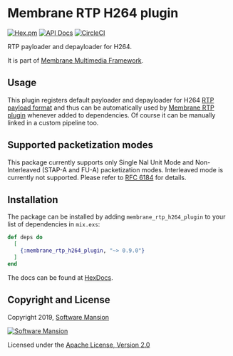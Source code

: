 # Membrane RTP H264 plugin
[![Hex.pm](https://img.shields.io/hexpm/v/membrane_rtp_h264_plugin.svg)](https://hex.pm/packages/membrane_rtp_h264_plugin)
[![API Docs](https://img.shields.io/badge/api-docs-yellow.svg?style=flat)](https://hexdocs.pm/membrane_rtp_h264_plugin/)
[![CircleCI](https://circleci.com/gh/membraneframework/membrane_rtp_h264_plugin.svg?style=svg)](https://circleci.com/gh/membraneframework/membrane_rtp_h264_plugin)

RTP payloader and depayloader for H264.

It is part of [Membrane Multimedia Framework](https://membraneframework.org).

## Usage

This plugin registers default payloader and depayloader for H264 [RTP payload format](https://hexdocs.pm/membrane_rtp_format/Membrane.RTP.PayloadFormat.html) and thus can be automatically used by [Membrane RTP plugin](https://hexdocs.pm/membrane_rtp_plugin) whenever added to dependencies. Of course it can be manually linked in a custom pipeline too.

## Supported packetization modes

This package currently supports only
Single Nal Unit Mode and Non-Interleaved (STAP-A and FU-A) packetization modes.
Interleaved mode is currently not supported. Please refer to [RFC 6184](https://tools.ietf.org/html/rfc6184) for details.

## Installation

The package can be installed by adding `membrane_rtp_h264_plugin` to your list of dependencies in `mix.exs`:

```elixir
def deps do
  [
    {:membrane_rtp_h264_plugin, "~> 0.9.0"}
  ]
end
```

The docs can be found at [HexDocs](https://hexdocs.pm/membrane_rtp_h264_plugin).

## Copyright and License

Copyright 2019, [Software Mansion](https://swmansion.com/?utm_source=git&utm_medium=readme&utm_campaign=membrane)

[![Software Mansion](https://logo.swmansion.com/logo?color=white&variant=desktop&width=200&tag=membrane-github)](https://swmansion.com/?utm_source=git&utm_medium=readme&utm_campaign=membrane)

Licensed under the [Apache License, Version 2.0](LICENSE)
